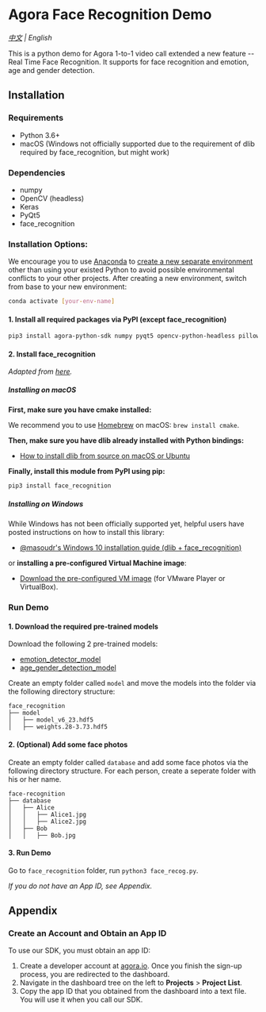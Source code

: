 # Agora Face Recognition Demo

*[中文](Readme.zh.md) | English*

This is a python demo for Agora 1-to-1 video call extended a new feature -- Real Time Face Recognition. It supports for face recognition and emotion, age and gender detection.



## Installation

### Requirements

- Python 3.6+
- macOS (Windows not officially supported due to the requirement of dlib required by face_recognition, but might work)

### Dependencies

- numpy
- OpenCV (headless)
- Keras
- PyQt5
- face_recognition

### Installation Options:

We encourage you to use [Anaconda](https://www.anaconda.com/) to [create a new separate environment](https://docs.anaconda.com/anaconda/navigator/tutorials/manage-environments/#id3) other than using your existed Python to avoid possible environmental conflicts to your other projects. After creating a new environment, switch from base to your new environment:

```bash
conda activate [your-env-name]
```

#### 1. Install all required packages via PyPI (except face_recognition)

```bash
pip3 install agora-python-sdk numpy pyqt5 opencv-python-headless pillow keras
```

#### 2. Install face_recognition

*Adapted from [here](https://github.com/ageitgey/face_recognition/blob/master/README.md#installation).*

##### Installing on macOS

**First, make sure you have cmake installed:**

We recommend you to use [Homebrew](https://brew.sh/) on macOS: `brew install cmake`.

**Then, make sure you have dlib already installed with Python bindings:**

- [How to install dlib from source on macOS or Ubuntu](https://gist.github.com/ageitgey/629d75c1baac34dfa5ca2a1928a7aeaf)

**Finally, install this module from PyPI using pip:**

```bash
pip3 install face_recognition
```

##### Installing on Windows

While Windows has not been officially supported yet, helpful users have posted instructions on how to install this library:

- [@masoudr's Windows 10 installation guide (dlib + face_recognition)](https://github.com/ageitgey/face_recognition/issues/175#issue-257710508)

or **installing a pre-configured Virtual Machine image**:

- [Download the pre-configured VM image](https://medium.com/@ageitgey/try-deep-learning-in-python-now-with-a-fully-pre-configured-vm-1d97d4c3e9b) (for VMware Player or VirtualBox).

### Run Demo

#### 1. Download the required pre-trained models

Download the following 2 pre-trained models:

- [emotion_detector_model](https://github.com/priya-dwivedi/face_and_emotion_detection/blob/master/emotion_detector_models/model_v6_23.hdf5)
- [age_gender_detection_model](https://github.com/yu4u/age-gender-estimation/releases/download/v0.5/weights.28-3.73.hdf5)

Create an empty folder called `model` and move the models into the folder via the following directory structure:

```
face_recognition
├── model
│   ├── model_v6_23.hdf5
│   ├── weights.28-3.73.hdf5
```

#### 2. (Optional) Add some face photos

Create an empty folder called `database` and add some face photos via the following directory structure. For each person, create a seperate folder with his or her name.

```
face-recognition
├── database
│   ├── Alice
│   │   ├── Alice1.jpg
│   │   ├── Alice2.jpg
│   ├── Bob
│   │   ├── Bob.jpg
```

#### 3. Run Demo

Go to `face_recognition` folder, run `python3 face_recog.py`.

*If you do not have an App ID, see Appendix.*



## Appendix

### Create an Account and Obtain an App ID

To use our SDK, you must obtain an app ID: 

1. Create a developer account at [agora.io](https://dashboard.agora.io/signin/). Once you finish the sign-up process, you are redirected to the dashboard.
2. Navigate in the dashboard tree on the left to **Projects** > **Project List**.
3. Copy the app ID that you obtained from the dashboard into a text file. You will use it when you call our SDK.